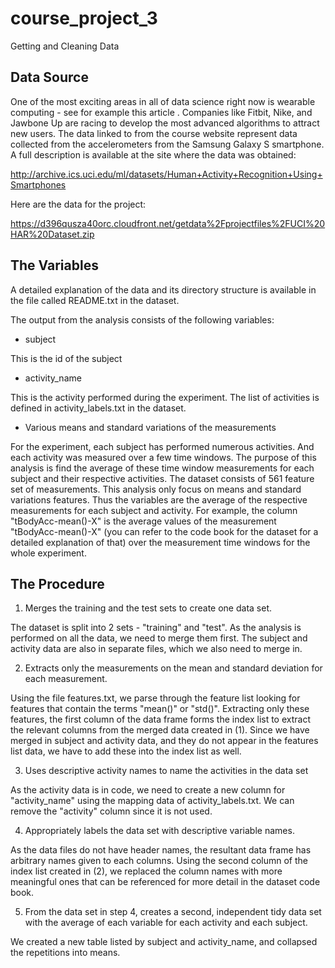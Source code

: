 # course_project_3
Getting and Cleaning Data

## Data Source

One of the most exciting areas in all of data science right now is wearable computing - see for example this article . Companies like Fitbit, Nike, and Jawbone Up are racing to develop the most advanced algorithms to attract new users. The data linked to from the course website represent data collected from the accelerometers from the Samsung Galaxy S smartphone. A full description is available at the site where the data was obtained:

http://archive.ics.uci.edu/ml/datasets/Human+Activity+Recognition+Using+Smartphones

Here are the data for the project:

https://d396qusza40orc.cloudfront.net/getdata%2Fprojectfiles%2FUCI%20HAR%20Dataset.zip 


## The Variables

A detailed explanation of the data and its directory structure is available in the file called README.txt in the dataset.

The output from the analysis consists of the following variables:

+ subject

This is the id of the subject

+ activity_name

This is the activity performed during the experiment. The list of activities is defined in activity_labels.txt in the dataset.

+ Various means and standard variations of the measurements

For the experiment, each subject has performed numerous activities. And each activity was measured over a few time windows.
The purpose of this analysis is find the average of these time window measurements for each subject and their respective activities.
The dataset consists of 561 feature set of measurements. This analysis only focus on means and standard variations features.
Thus the variables are the average of the respective measurements for each subject and activity. For example, the column "tBodyAcc-mean()-X" is the average values of the measurement "tBodyAcc-mean()-X" (you can refer to the code book for the dataset for a detailed explanation of that) over the measurement time windows for the whole experiment.

## The Procedure

1. Merges the training and the test sets to create one data set.

The dataset is split into 2 sets - "training" and "test". As the analysis is performed on all the data, we need to merge them first.
The subject and activity data are also in separate files, which we also need to merge in.

2. Extracts only the measurements on the mean and standard deviation for each measurement.

Using the file features.txt, we parse through the feature list looking for features that contain the terms "mean()" or "std()". Extracting only these features, the first column of the data frame forms the index list to extract the relevant columns from the merged data created in (1). Since we have merged in subject and activity data, and they do not appear in the features list data, we have to add these into the index list as well.

3. Uses descriptive activity names to name the activities in the data set

As the activity data is in code, we need to create a new column for "activity_name" using the mapping data of activity_labels.txt. We can remove the "activity" column since it is not used.

4. Appropriately labels the data set with descriptive variable names.

As the data files do not have header names, the resultant data frame has arbitrary names given to each columns. Using the second column of the index list created in (2), we replaced the column names with more meaningful ones that can be referenced for more detail in the dataset code book.

5. From the data set in step 4, creates a second, independent tidy data set with the average of each variable for each activity and each subject.

We created a new table listed by subject and activity_name, and collapsed the repetitions into means.

